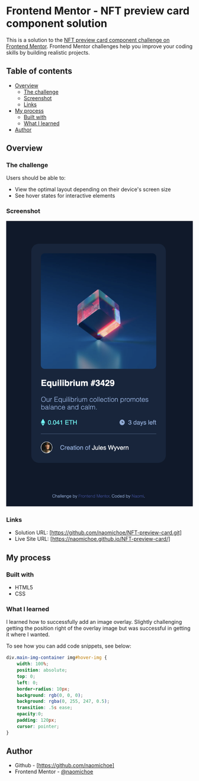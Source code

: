 # Frontend Mentor - NFT preview card component solution

This is a solution to the [NFT preview card component challenge on Frontend Mentor](https://www.frontendmentor.io/challenges/nft-preview-card-component-SbdUL_w0U). Frontend Mentor challenges help you improve your coding skills by building realistic projects. 

## Table of contents

- [Overview](#overview)
  - [The challenge](#the-challenge)
  - [Screenshot](#screenshot)
  - [Links](#links)
- [My process](#my-process)
  - [Built with](#built-with)
  - [What I learned](#what-i-learned)
- [Author](#author)

## Overview

### The challenge

Users should be able to:

- View the optimal layout depending on their device's screen size
- See hover states for interactive elements

### Screenshot

![](./images/completed-screenshot.png)

### Links

- Solution URL: [https://github.com/naomichoe/NFT-preview-card.git]
- Live Site URL: [https://naomichoe.github.io/NFT-preview-card/]

## My process

### Built with

- HTML5 
- CSS

### What I learned

I learned how to successfully add an image overlay. Slightly challenging getting the position right of the overlay image but was successful in getting it where I wanted.

To see how you can add code snippets, see below:

```css
div.main-img-container img#hover-img {
    width: 100%;
    position: absolute;
    top: 0;
    left: 0;
    border-radius: 10px;
    background: rgb(0, 0, 0);
    background: rgba(0, 255, 247, 0.5);
    transition: .5s ease;
    opacity:0;
    padding: 120px;
    cursor: pointer;
}
```

## Author

- Github - [https://github.com/naomichoe]
- Frontend Mentor - [@naomichoe](https://www.frontendmentor.io/profile/naomichoe)
